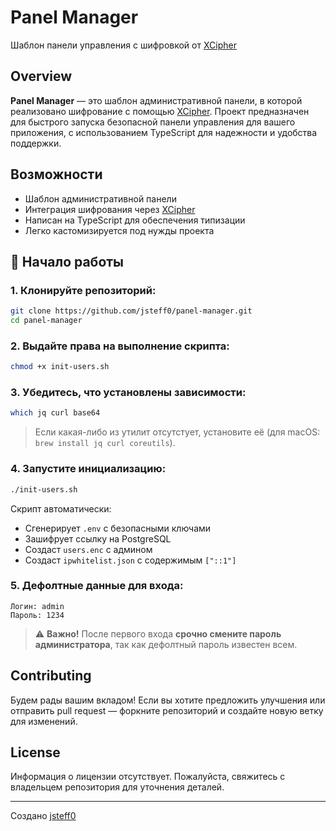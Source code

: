 # Panel Manager

Шаблон панели управления с шифровкой от [XCipher](https://github.com/jsteff0/XCipher)

## Overview

**Panel Manager** — это шаблон административной панели, в которой реализовано шифрование с помощью [XCipher](https://github.com/jsteff0/XCipher). Проект предназначен для быстрого запуска безопасной панели управления для вашего приложения, с использованием TypeScript для надежности и удобства поддержки.

## Возможности

- Шаблон административной панели
- Интеграция шифрования через [XCipher](https://github.com/jsteff0/XCipher)
- Написан на TypeScript для обеспечения типизации
- Легко кастомизируется под нужды проекта

## 🚀 Начало работы

### 1. Клонируйте репозиторий:

```sh
git clone https://github.com/jsteff0/panel-manager.git
cd panel-manager
```

### 2. Выдайте права на выполнение скрипта:

```sh
chmod +x init-users.sh
```

### 3. Убедитесь, что установлены зависимости:

```sh
which jq curl base64
```

> Если какая-либо из утилит отсутстует, установите её (для macOS: `brew install jq curl coreutils`).

### 4. Запустите инициализацию:

```sh
./init-users.sh
```

Скрипт автоматически:

* Сгенерирует `.env` с безопасными ключами
* Зашифрует ссылку на PostgreSQL
* Создаст `users.enc` с админом
* Создаст `ipwhitelist.json` с содержимым `["::1"]`

### 5. Дефолтные данные для входа:

```
Логин: admin
Пароль: 1234
```

> ⚠️ **Важно!** После первого входа **срочно смените пароль администратора**, так как дефолтный пароль известен всем.


## Contributing

Будем рады вашим вкладом! Если вы хотите предложить улучшения или отправить pull request — форкните репозиторий и создайте новую ветку для изменений.

## License

Информация о лицензии отсутствует. Пожалуйста, свяжитесь с владельцем репозитория для уточнения деталей.

---

Создано [jsteff0](https://github.com/jsteff0)